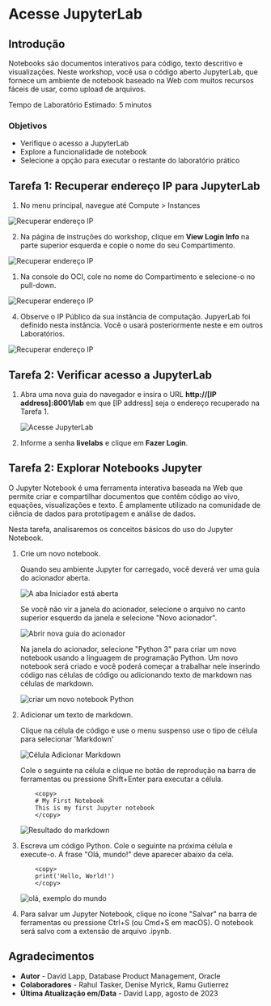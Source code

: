 # Acesse JupyterLab

## Introdução

Notebooks são documentos interativos para código, texto descritivo e visualizações. Neste workshop, você usa o código aberto JupyterLab, que fornece um ambiente de notebook baseado na Web com muitos recursos fáceis de usar, como upload de arquivos.

Tempo de Laboratório Estimado: 5 minutos

### Objetivos

*   Verifique o acesso a JupyterLab
*   Explore a funcionalidade de notebook
*   Selecione a opção para executar o restante do laboratório prático

## Tarefa 1: Recuperar endereço IP para JupyterLab

1.  No menu principal, navegue até Compute > Instances

![Recuperar endereço IP](images/compute-01.png)

2.  Na página de instruções do workshop, clique em **View Login Info** na parte superior esquerda e copie o nome do seu Compartimento.

![Recuperar endereço IP](images/compartment.png)

1.  Na console do OCI, cole no nome do Compartimento e selecione-o no pull-down.

![Recuperar endereço IP](images/compute-02.png)

4.  Observe o IP Público da sua instância de computação. JupyerLab foi definido nesta instância. Você o usará posteriormente neste e em outros Laboratórios.

![Recuperar endereço IP](images/compute-03.png)

## Tarefa 2: Verificar acesso a JupyterLab

1.  Abra uma nova guia do navegador e insira o URL **http://\[IP address\]:8001/lab** em que \[IP address\] seja o endereço recuperado na Tarefa 1.
    
    ![Acesse JupyterLab](images/access-jupyter-01.png)
    
2.  Informe a senha **livelabs** e clique em **Fazer Login**.
    

## Tarefa 2: Explorar Notebooks Jupyter

O Jupyter Notebook é uma ferramenta interativa baseada na Web que permite criar e compartilhar documentos que contêm código ao vivo, equações, visualizações e texto. É amplamente utilizado na comunidade de ciência de dados para prototipagem e análise de dados.

Nesta tarefa, analisaremos os conceitos básicos do uso do Jupyter Notebook.

1.  Crie um novo notebook.
    
    Quando seu ambiente Jupyter for carregado, você deverá ver uma guia do acionador aberta.
    
    ![A aba Iniciador está aberta](./images/launcher1.png)
    
    Se você não vir a janela do acionador, selecione o arquivo no canto superior esquerdo da janela e selecione "Novo acionador".
    
    ![Abrir nova guia do acionador](./images/launcher2.png)
    
    Na janela do acionador, selecione "Python 3" para criar um novo notebook usando a linguagem de programação Python. Um novo notebook será criado e você poderá começar a trabalhar nele inserindo código nas células de código ou adicionando texto de markdown nas células de markdown.
    
    ![criar um novo notebook Python](./images/launcher3.png)
    
2.  Adicionar um texto de markdown.
    
    Clique na célula de código e use o menu suspenso use o tipo de célula para selecionar 'Markdown'
    
    ![Célula Adicionar Markdown](./images/notebook1.png)
    
    Cole o seguinte na célula e clique no botão de reprodução na barra de ferramentas ou pressione Shift+Enter para executar a célula.
    
        	<copy>
        	# My First Notebook
        	This is my first Jupyter notebook
        	</copy>
        
    
    ![Resultado do markdown](./images/notebook2.png)
    
3.  Escreva um código Python. Cole o seguinte na próxima célula e execute-o. A frase "Olá, mundo!" deve aparecer abaixo da cela.
    
        	<copy>
        	print('Hello, World!')
        	</copy>
        
        
    
    ![olá, exemplo do mundo](./images/notebook3.png)
    
4.  Para salvar um Jupyter Notebook, clique no ícone "Salvar" na barra de ferramentas ou pressione Ctrl+S (ou Cmd+S em macOS). O notebook será salvo com a extensão de arquivo .ipynb.
    

## Agradecimentos

*   **Autor** - David Lapp, Database Product Management, Oracle
*   **Colaboradores** - Rahul Tasker, Denise Myrick, Ramu Gutierrez
*   **Última Atualização em/Data** - David Lapp, agosto de 2023